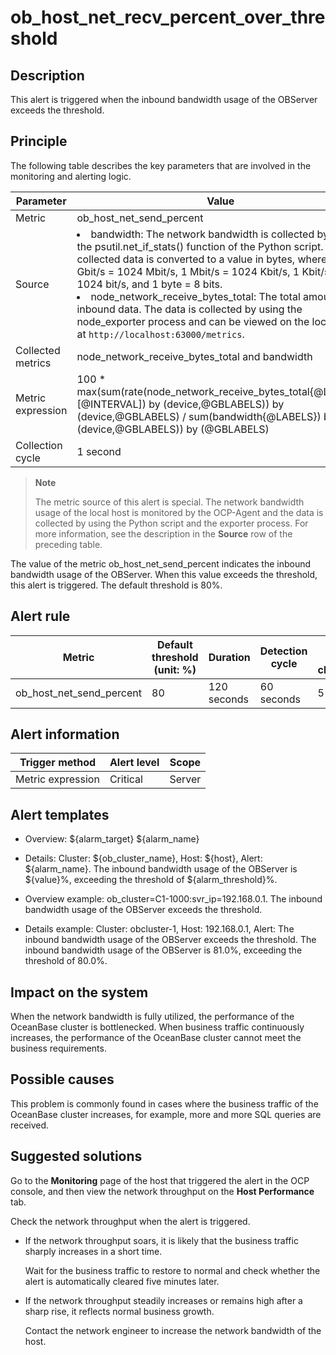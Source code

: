 ob_host_net_recv_percent_over_threshold
============================================================

**Description**
------------------------------------

This alert is triggered when the inbound bandwidth usage of the OBServer exceeds the threshold.

Principle
------------------------------

The following table describes the key parameters that are involved in the monitoring and alerting logic.

|     Parameter     |                                                                                                                                                                                                                                                                                 Value                                                                                                                                                                                                                                                                                  |
|-------------------|------------------------------------------------------------------------------------------------------------------------------------------------------------------------------------------------------------------------------------------------------------------------------------------------------------------------------------------------------------------------------------------------------------------------------------------------------------------------------------------------------------------------------------------------------------------------|
| Metric            | ob_host_net_send_percent                                                                                                                                                                                                                                                                                                                                                                                                                                                                                                                                               |
| Source            | <li> bandwidth: The network bandwidth is collected by using the psutil.net_if_stats() function of the Python script. The collected data is converted to a value in bytes, where 1 Gbit/s = 1024 Mbit/s, 1 Mbit/s = 1024 Kbit/s, 1 Kbit/s = 1024 bit/s, and 1 byte = 8 bits.   </li><li> node_network_receive_bytes_total: The total amount of inbound data. The data is collected by using the node_exporter process and can be viewed on the local host at `http://localhost:63000/metrics`.  </li>  |
| Collected metrics | node_network_receive_bytes_total and bandwidth                                                                                                                                                                                                                                                                                                                                                                                                                                                                                                                         |
| Metric expression | 100 \* max(sum(rate(node_network_receive_bytes_total{@LABELS}\[@INTERVAL\]) by (device,@GBLABELS)) by (device,@GBLABELS) / sum(bandwidth{@LABELS}) by (device,@GBLABELS)) by (@GBLABELS)                                                                                                                                                                                                                                                                                                                                                                               |
| Collection cycle  | 1 second                                                                                                                                                                                                                                                                                                                                                                                                                                                                                                                                                               |

> **Note**
>
> The metric source of this alert is special. The network bandwidth usage of the local host is monitored by the OCP-Agent and the data is collected by using the Python script and the exporter process. For more information, see the description in the **Source** row of the preceding table.

The value of the metric ob_host_net_send_percent indicates the inbound bandwidth usage of the OBServer. When this value exceeds the threshold, this alert is triggered. The default threshold is 80%.

**Alert rule**
-----------------------------------

|          Metric          | Default threshold (unit: %) |  Duration   | Detection cycle | Time before clearance |
|--------------------------|-----------------------------|-------------|-----------------|-----------------------|
| ob_host_net_send_percent | 80                          | 120 seconds | 60 seconds      | 5 minutes             |

**Alert information**
------------------------------------------

|  Trigger method   | Alert level | Scope  |
|-------------------|-------------|--------|
| Metric expression | Critical    | Server |

**Alert templates**
----------------------------------------

* Overview: ${alarm_target} ${alarm_name}

* Details: Cluster: ${ob_cluster_name}, Host: ${host}, Alert: ${alarm_name}. The inbound bandwidth usage of the OBServer is ${value}%, exceeding the threshold of ${alarm_threshold}%.

* Overview example: ob_cluster=C1-1000:svr_ip=192.168.0.1. The inbound bandwidth usage of the OBServer exceeds the threshold.

* Details example: Cluster: obcluster-1, Host: 192.168.0.1, Alert: The inbound bandwidth usage of the OBServer exceeds the threshold. The inbound bandwidth usage of the OBServer is 81.0%, exceeding the threshold of 80.0%.

**Impact on the system**
---------------------------------------------

When the network bandwidth is fully utilized, the performance of the OceanBase cluster is bottlenecked. When business traffic continuously increases, the performance of the OceanBase cluster cannot meet the business requirements.

**Possible causes**
----------------------------------------

This problem is commonly found in cases where the business traffic of the OceanBase cluster increases, for example, more and more SQL queries are received.

Suggested solutions
----------------------------------------

Go to the **Monitoring** page of the host that triggered the alert in the OCP console, and then view the network throughput on the **Host Performance** tab.

Check the network throughput when the alert is triggered.

* If the network throughput soars, it is likely that the business traffic sharply increases in a short time.

  Wait for the business traffic to restore to normal and check whether the alert is automatically cleared five minutes later.
  
* If the network throughput steadily increases or remains high after a sharp rise, it reflects normal business growth.

  Contact the network engineer to increase the network bandwidth of the host.
  